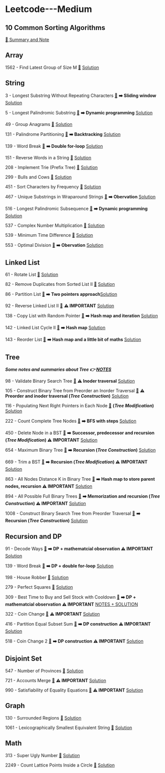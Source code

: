# Leetcode---Medium

## 10 Common Sorting Algorithms

[:link: Summary and Note](https://github.com/patli96/Leetcode---Medium/blob/main/Sorting_Algorithms.md)

## Array

1562 - Find Latest Group of Size M [:link:](https://leetcode.com/problems/find-latest-group-of-size-m/) [Solution](https://github.com/patli96/Leetcode---Medium/blob/main/Array/1562_solution.py)


## String

3 - Longest Substring Without Repeating Characters [:link:](https://leetcode.com/problems/longest-substring-without-repeating-characters/) **:arrow_right: Sliding window** [Solution](https://github.com/patli96/Leetcode---Medium/blob/main/String/3_solution.py)

5 - Longest Palindromic Substring [:link:](https://leetcode.com/problems/longest-palindromic-substring/) **:arrow_right: Dynamic programming** [Solution](https://github.com/patli96/Leetcode---Medium/blob/main/String/5_solution.py)

49 - Group Anagrams [:link:](https://leetcode.com/problems/group-anagrams/) [Solution](https://github.com/patli96/Leetcode---Medium/blob/main/String/49_solution.py)

131 - Palindrome Partitioning [:link:](https://leetcode.com/problems/palindrome-partitioning/) **:arrow_right: Backtracking** [Solution](https://github.com/patli96/Leetcode---Medium/blob/main/String/131_solution.py)

139 - Word Break [:link:](https://leetcode.com/problems/word-break/) **:arrow_right: Double for-loop** [Solution](https://github.com/patli96/Leetcode---Medium/blob/main/String/139_solution.py)

151 - Reverse Words in a String [:link:](https://leetcode.com/problems/reverse-words-in-a-string/) [Solution](https://github.com/patli96/Leetcode---Medium/blob/main/String/151_solution.py)

208 - Implement Trie (Prefix Tree) [:link:](https://leetcode.com/problems/implement-trie-prefix-tree/) [Solution](https://github.com/patli96/Leetcode---Medium/blob/main/String/208_solution.py)

299 - Bulls and Cows [:link:](https://leetcode.com/problems/bulls-and-cows/) [Solution](https://github.com/patli96/Leetcode---Medium/blob/main/String/299_solution.py)

451 - Sort Characters by Frequency [:link:](https://leetcode.com/problems/sort-characters-by-frequency/) [Solution](https://github.com/patli96/Leetcode---Medium/blob/main/String/451_solution.py)

467 - Unique Substrings in Wraparound Strings [:link:](https://leetcode.com/problems/unique-substrings-in-wraparound-string/) **:arrow_right: Obervation** [Solution](https://github.com/patli96/Leetcode---Medium/blob/main/String/467_solution.py)

516 - Longest Palindromic Subsequence [:link:](https://leetcode.com/problems/longest-palindromic-subsequence/) **:arrow_right: Dynamic programming** [Solution](https://github.com/patli96/Leetcode---Medium/blob/main/String/516_solution.py)

537 - Complex Number Multiplication [:link:](https://leetcode.com/problems/complex-number-multiplication/) [Solution](https://github.com/patli96/Leetcode---Medium/blob/main/String/537_solution.py)

539 - Minimum Time Difference [:link:](https://leetcode.com/problems/minimum-time-difference/) [Solution](https://github.com/patli96/Leetcode---Medium/blob/main/String/539_solution.py)

553 - Optimal Division [:link:](https://leetcode.com/problems/optimal-division/) **:arrow_right: Obervation** [Solution](https://github.com/patli96/Leetcode---Medium/blob/main/String/553_solution.py)


## Linked List

61 - Rotate List [:link:](https://leetcode.com/problems/rotate-list/) [Solution](https://github.com/patli96/Leetcode---Medium/blob/main/Linked_List/61_solution.py)

82 - Remove Duplicates from Sorted List II [:link:](https://leetcode.com/problems/remove-duplicates-from-sorted-list-ii/) [Solution](https://github.com/patli96/Leetcode---Medium/blob/main/Linked_List/82_solution.py)

86 - Partition List [:link:](https://leetcode.com/problems/partition-list/) **:arrow_right: Two pointers approach**[Solution](https://github.com/patli96/Leetcode---Medium/blob/main/Linked_List/86_solution.py)

92 - Reverse Linked List II [:link:](https://leetcode.com/problems/reverse-linked-list-ii/) **:warning: IMPORTANT** [Solution](https://github.com/patli96/Leetcode---Medium/blob/main/Linked_List/92_solution.py)

138 - Copy List with Random Pointer [:link:](https://leetcode.com/problems/copy-list-with-random-pointer/) **:arrow_right: Hash map and iteration** [Solution](https://github.com/patli96/Leetcode---Medium/blob/main/Linked_List/138_solution.py)

142 - Linked List Cycle II [:link:](https://leetcode.com/problems/linked-list-cycle-ii/) **:arrow_right: Hash map** [Solution](https://github.com/patli96/Leetcode---Medium/blob/main/Linked_List/142_solution.py)

143 - Reorder List [:link:](https://leetcode.com/problems/reorder-list/) **:arrow_right: Hash map and a little bit of maths** [Solution](https://github.com/patli96/Leetcode---Medium/blob/main/Linked_List/143_solution.py)


## Tree

***Some notes and summaries about Tree :point_right: [NOTES](https://github.com/patli96/Leetcode---Medium/blob/main/Tree/Tree_Note.md)***

98 - Validate Binary Search Tree [:link:](https://leetcode.com/problems/validate-binary-search-tree/)  **:warning: Inoder traversal**  [Solution](https://github.com/patli96/Leetcode---Medium/blob/main/Tree/98_solution.py)

105 - Construct Binary Tree from Preorder an Inorder Traversal [:link:](https://leetcode.com/problems/construct-binary-tree-from-preorder-and-inorder-traversal/submissions/) **:warning: Preorder and inoder traversal (*Tree Construction*)**  [Solution](https://github.com/patli96/Leetcode---Medium/blob/main/Tree/105_solution.py)

116 - Populating Next Right Pointers in Each Node [:link:](https://leetcode.com/problems/populating-next-right-pointers-in-each-node/) **(*Tree Modification*)**  [Solution](https://github.com/patli96/Leetcode---Medium/blob/main/Tree/116_solution.py)

222 - Count Complete Tree Nodes [:link:](https://leetcode.com/problems/count-complete-tree-nodes/)  **:arrow_right: BFS with steps** [Solution](https://github.com/patli96/Leetcode---Medium/blob/main/Tree/222_solution.py)

450 - Delete Node in a BST [:link:](https://leetcode.com/problems/delete-node-in-a-bst/) **:arrow_right: Successor, predecessor and recursion (*Tree Modification*) :warning: IMPORTANT**  [Solution](https://github.com/patli96/Leetcode---Medium/blob/main/Tree/450_solution.py)

654 - Maximum Binary Tree [:link:](https://leetcode.com/problems/maximum-binary-tree/) **:arrow_right: Recursion (*Tree Construction*)** [Solution](https://github.com/patli96/Leetcode---Medium/blob/main/Tree/654_solution.py)

669 - Trim a BST [:link:](https://leetcode.com/problems/trim-a-binary-search-tree/) **:arrow_right: Recursion (*Tree Modification*) :warning: IMPORTANT** [Solution](https://github.com/patli96/Leetcode---Medium/blob/main/Tree/669_solution.py)

863 - All Nodes Distance K in Binary Tree [:link:](https://leetcode.com/problems/all-nodes-distance-k-in-binary-tree/) **:arrow_right: Hash map to store parent nodes, recursion :warning: IMPORTANT** [Solution](https://github.com/patli96/Leetcode---Medium/blob/main/Tree/863_solution.py)

894 - All Possible Full Binary Trees [:link:](https://leetcode.com/problems/all-possible-full-binary-trees/) **:arrow_right: Memorization and recursion (*Tree Construction*) :warning: IMPORTANT** [Solution](https://github.com/patli96/Leetcode---Medium/blob/main/Tree/894_solution.py)

1008 - Construct Binary Search Tree from Preorder Traversal [:link:](https://leetcode.com/problems/construct-binary-search-tree-from-preorder-traversal/) **:arrow_right: Recursion (*Tree Construction*)** [Solution](https://github.com/patli96/Leetcode---Medium/blob/main/Tree/1008_solution.py)


## Recursion and DP

91 - Decode Ways [:link:](https://leetcode.com/problems/decode-ways/) **:arrow_right: DP + mathematcial observation :warning: IMPORTANT** [Solution](https://github.com/patli96/Leetcode---Medium/blob/main/Recursion_and_DP/91_solution.py)

139 - Word Break [:link:](https://leetcode.com/problems/word-break/) **:arrow_right: DP + double for-loop** [Solution](https://github.com/patli96/Leetcode---Medium/blob/main/String/139_solution.py)

198 - House Robber [:link:](https://leetcode.com/problems/house-robber/) [Solution](https://github.com/patli96/Leetcode---Medium/blob/main/String/198_solution.py)

279 - Perfect Squares [:link:](https://leetcode.com/problems/perfect-squares/) [Solution](https://github.com/patli96/Leetcode---Medium/blob/main/Recursion_and_DP/279_solution.py)

309 - Best Time to Buy and Sell Stock with Cooldown [:link:](https://leetcode.com/problems/best-time-to-buy-and-sell-stock-with-cooldown/) **:arrow_right: DP + mathematcial observation :warning: IMPORTANT** [NOTES + SOLUTION](https://github.com/patli96/Leetcode---Medium/blob/main/Recursion_and_DP/309_solution.md)

322 - Coin Change [:link:](https://leetcode.com/problems/coin-change/) **:warning: IMPORTANT** [Solution](https://github.com/patli96/Leetcode---Medium/blob/main/Recursion_and_DP/322_solution.py)

416 - Partition Equal Subset Sum [:link:](https://leetcode.com/problems/partition-equal-subset-sum/) **:arrow_right: DP construction** **:warning: IMPORTANT** [Solution](https://github.com/patli96/Leetcode---Medium/blob/main/Recursion_and_DP/416_solution.py)

518 - Coin Change 2 [:link:](https://leetcode.com/problems/coin-change-2/) **:arrow_right: DP construction** **:warning: IMPORTANT** [Solution](https://github.com/patli96/Leetcode---Medium/blob/main/Recursion_and_DP/518_solution.py)


## Disjoint Set

547 - Number of Provinces [:link:](https://leetcode.com/problems/number-of-provinces/) [Solution](https://github.com/patli96/Leetcode---Medium/blob/main/Disjoint_Set/547_solution.py)

721 - Accounts Merge [:link:](https://leetcode.com/problems/accounts-merge/) **:warning: IMPORTANT** [Solution](https://github.com/patli96/Leetcode---Medium/blob/main/Disjoint_Set/721_solution.py)

990 - Satisfiability of Equality Equations [:link:](https://leetcode.com/problems/satisfiability-of-equality-equations/) **:warning: IMPORTANT** [Solution](https://github.com/patli96/Leetcode---Medium/blob/main/Disjoint_Set/990_solution.py)


## Graph

130 - Surrounded Regions [:link:](https://leetcode.com/problems/surrounded-regions/) [Solution](https://github.com/patli96/Leetcode---Medium/blob/main/Graph/130_solution.py)

1061 - Lexicographically Smallest Equivalent String [:link:](https://leetcode.com/problems/lexicographically-smallest-equivalent-string/) [Solution](https://github.com/patli96/Leetcode---Medium/blob/main/Graph/1061_solution.py)


## Math

313 - Super Ugly Number [:link:](https://leetcode.com/problems/super-ugly-number/) [Solution](https://github.com/patli96/Leetcode---Medium/blob/main/Math/313_solution.py)

2249 - Count Lattice Points Inside a Circle [:link:](https://leetcode.com/problems/count-lattice-points-inside-a-circle/) [Solution](https://github.com/patli96/Leetcode---Medium/blob/main/Math/2249_solution.py)

